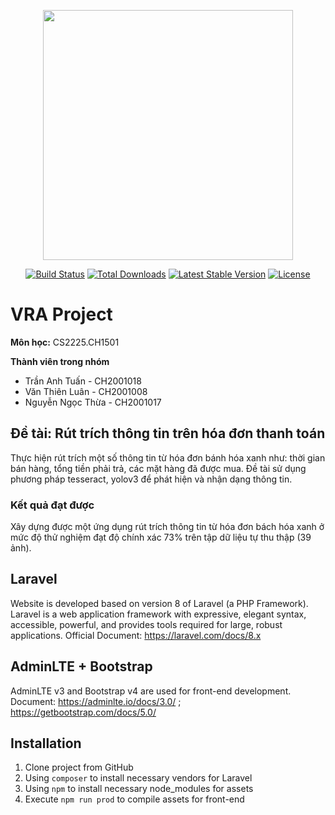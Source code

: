 <p align="center"><a href="https://laravel.com" target="_blank"><img src="https://raw.githubusercontent.com/laravel/art/master/logo-lockup/5%20SVG/2%20CMYK/1%20Full%20Color/laravel-logolockup-cmyk-red.svg" width="400"></a></p>

<p align="center">
<a href="https://travis-ci.org/laravel/framework"><img src="https://travis-ci.org/laravel/framework.svg" alt="Build Status"></a>
<a href="https://packagist.org/packages/laravel/framework"><img src="https://img.shields.io/packagist/dt/laravel/framework" alt="Total Downloads"></a>
<a href="https://packagist.org/packages/laravel/framework"><img src="https://img.shields.io/packagist/v/laravel/framework" alt="Latest Stable Version"></a>
<a href="https://packagist.org/packages/laravel/framework"><img src="https://img.shields.io/packagist/l/laravel/framework" alt="License"></a>
</p>

# VRA Project 
**Môn học:** CS2225.CH1501

**Thành viên trong nhóm**
- Trần Anh Tuấn - CH2001018
- Văn Thiên Luân - CH2001008
- Nguyễn Ngọc Thừa - CH2001017

## Đề tài: Rút trích thông tin trên hóa đơn thanh toán

Thực hiện rút trích một số thông tin từ hóa đơn bánh hóa xanh như: thời gian bán hàng, tổng tiền phải trả, các mặt hàng đã được mua. Đề tài sử dụng phương pháp tesseract, yolov3 để phát hiện và nhận dạng thông tin.

### Kết quả đạt được
Xây dựng được một ứng dụng rút trích thông tin từ hóa đơn bách hóa xanh ở mức độ thử nghiệm đạt độ chính xác 73% trên tập dữ liệu tự thu thập (39 ảnh).

## Laravel
Website is developed based on version 8 of Laravel (a PHP Framework). Laravel is a web application framework with expressive, elegant syntax, accessible, powerful, and provides tools required for large, robust applications.
Official Document: https://laravel.com/docs/8.x
## AdminLTE + Bootstrap
AdminLTE v3 and Bootstrap v4 are used for front-end development. 
Document: https://adminlte.io/docs/3.0/  ;  https://getbootstrap.com/docs/5.0/

## Installation
1. Clone project from GitHub
2. Using `composer` to install necessary vendors for Laravel
3. Using `npm` to install necessary node_modules for assets
4. Execute `npm run prod` to compile assets for front-end
